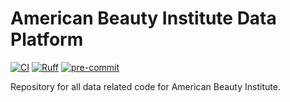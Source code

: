 # American Beauty Institute Data Platform

[![CI](https://github.com/AmericanBeautyInstitute/data-platform/actions/workflows/ci.yaml/badge.svg)](https://github.com/AmericanBeautyInstitute/data-platform/actions)
[![Ruff](https://img.shields.io/endpoint?url=https://raw.githubusercontent.com/astral-sh/ruff/main/assets/badge/v2.json)](https://github.com/astral-sh/ruff)
[![pre-commit](https://img.shields.io/badge/pre--commit-enabled-brightgreen?logo=pre-commit)](https://github.com/pre-commit/pre-commit)

Repository for all data related code for American Beauty Institute.
